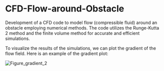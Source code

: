 # CFD-Flow-around-Obstacle
Development of a CFD code to model flow (compressible fluid) around an obstacle employing numerical methods. The code utilizes the Runge-Kutta 2 method and the finite volume method for accurate and efficient simulations.

To visualize the results of the simulations, we can plot the gradient of the flow field. Here is an example of the gradient plot:

![Figure_gradient_2](https://github.com/user-attachments/assets/2b835f45-2ddc-4a9e-886f-18820aeb19d6)
